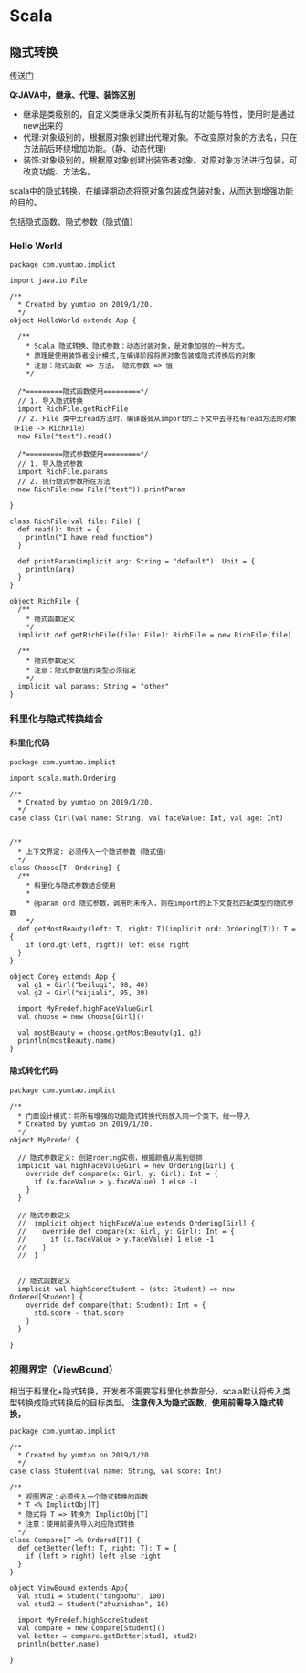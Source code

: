 # Scala





## 隐式转换
[传送门](https://github.com/YumTao/Scala/tree/master/src/com/yumtao/implict)


**Q:JAVA中，继承、代理、装饰区别**
- 继承是类级别的，自定义类继承父类所有非私有的功能与特性，使用时是通过new出来的
- 代理:对象级别的，根据原对象创建出代理对象。不改变原对象的方法名，只在方法前后环绕增加功能。（静、动态代理）
- 装饰:对象级别的，根据原对象创建出装饰者对象。对原对象方法进行包装，可改变功能、方法名。

scala中的隐式转换，在编译期动态将原对象包装成包装对象，从而达到增强功能的目的。

包括隐式函数、隐式参数（隐式值）

### Hello World

    package com.yumtao.implict
    
    import java.io.File
    
    /**
      * Created by yumtao on 2019/1/20.
      */
    object HelloWorld extends App {
    
      /**
        * Scala 隐式转换、隐式参数：动态封装对象，是对象加强的一种方式。
        * 原理是使用装饰者设计模式,在编译阶段将原对象包装成隐式转换后的对象
        * 注意：隐式函数 => 方法， 隐式参数 => 值
        */
    
      /*=========隐式函数使用=========*/
      // 1. 导入隐式转换
      import RichFile.getRichFile
      // 2. File 类中无read方法时，编译器会从import的上下文中去寻找有read方法的对象（File -> RichFile）
      new File("test").read()
    
      /*=========隐式参数使用=========*/
      // 1. 导入隐式参数
      import RichFile.params
      // 2. 执行隐式参数所在方法
      new RichFile(new File("test")).printParam
    
    }
    
    class RichFile(val file: File) {
      def read(): Unit = {
        println("I have read function")
      }
    
      def printParam(implicit arg: String = "default"): Unit = {
        println(arg)
      }
    }
    
    object RichFile {
      /**
        * 隐式函数定义
        */
      implicit def getRichFile(file: File): RichFile = new RichFile(file)
    
      /**
        * 隐式参数定义
        * 注意：隐式参数值的类型必须指定
        */
      implicit val params: String = "other"
    }
    


### 科里化与隐式转换结合

#### 科里化代码

    package com.yumtao.implict
    
    import scala.math.Ordering
    
    /**
      * Created by yumtao on 2019/1/20.
      */
    case class Girl(val name: String, val faceValue: Int, val age: Int)
    
    
    /**
      * 上下文界定: 必须传入一个隐式参数（隐式值）
      */
    class Choose[T: Ordering] {
      /**
        * 科里化与隐式参数结合使用
        *
        * @param ord 隐式参数，调用时未传入，则在import的上下文查找匹配类型的隐式参数
        */
      def getMostBeauty(left: T, right: T)(implicit ord: Ordering[T]): T = {
        if (ord.gt(left, right)) left else right
      }
    }
    
    object Corey extends App {
      val g1 = Girl("beiluqi", 98, 40)
      val g2 = Girl("sijiali", 95, 30)
    
      import MyPredef.highFaceValueGirl
      val choose = new Choose[Girl]()
    
      val mostBeauty = choose.getMostBeauty(g1, g2)
      println(mostBeauty.name)
    }
    

    
    
#### 隐式转化代码
    package com.yumtao.implict
    
    /**
      * 门面设计模式：将所有增强的功能隐式转换代码放入同一个类下，统一导入
      * Created by yumtao on 2019/1/20.
      */
    object MyPredef {
    
      // 隐式参数定义: 创建rdering实例，根据颜值从高到低排
      implicit val highFaceValueGirl = new Ordering[Girl] {
        override def compare(x: Girl, y: Girl): Int = {
          if (x.faceValue > y.faceValue) 1 else -1
        }
      }
    
      // 隐式参数定义
      //  implicit object highFaceValue extends Ordering[Girl] {
      //    override def compare(x: Girl, y: Girl): Int = {
      //      if (x.faceValue > y.faceValue) 1 else -1
      //    }
      //  }
    
    
      // 隐式函数定义
      implicit val highScoreStudent = (std: Student) => new Ordered[Student] {
        override def compare(that: Student): Int = {
          std.score - that.score
        }
      }
    
    }


### 视图界定（ViewBound）
相当于科里化+隐式转换，开发者不需要写科里化参数部分，scala默认将传入类型转换成隐式转换后的目标类型。
**注意传入为隐式函数，使用前需导入隐式转换，**

    package com.yumtao.implict
    
    /**
      * Created by yumtao on 2019/1/20.
      */
    case class Student(val name: String, val score: Int)
    
    /**
      * 视图界定：必须传入一个隐式转换的函数
      * T <% ImplictObj[T]
      * 隐式将 T => 转换为 ImplictObj[T]
      * 注意：使用前要先导入对应隐式转换
      */
    class Compare[T <% Ordered[T]] {
      def getBetter(left: T, right: T): T = {
        if (left > right) left else right
      }
    }
    
    object ViewBound extends App{
      val stud1 = Student("tangbohu", 100)
      val stud2 = Student("zhuzhishan", 10)
    
      import MyPredef.highScoreStudent
      val compare = new Compare[Student]()
      val better = compare.getBetter(stud1, stud2)
      println(better.name)
    
    }
    
    

